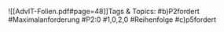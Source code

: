 
![[AdvIT-Folien.pdf#page=48]]Tags & Topics:
   #b)P2fordert
   #Maximalanforderung
   #P2:0
   #1,0,2,0
   #Reihenfolge
   #c)p5fordert